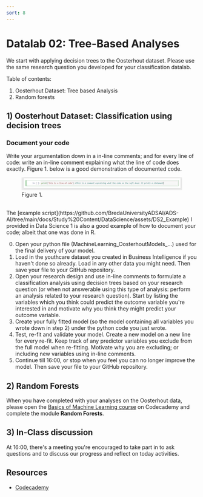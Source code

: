 ```yaml
---
sort: 8
---
```


# Datalab 02: Tree-Based Analyses

We start with applying decision trees to the Oosterhout dataset. Please use the
same research question you developed for your classification datalab.


Table of contents:
1. Oosterhout Dataset: Tree based Analysis
2. Random forests



## 1) Oosterhout Dataset: Classification using decision trees
### Document your code
Write your argumentation down in a in-line comments; and for every line of code: write an in-line comment explaining what the line of code does exactly. Figure 1. below is a good demonstration of documented code.
<figure>
    <img src=".\images\InLineComment.jpg" />
    <figcaption>Figure 1.</figcaption>
</figure>
<br>
The [example script](https://github.com/BredaUniversityADSAI/ADS-AI/tree/main/docs/Study%20Content/DataScience/assets/DS2_Example) I provided in Data Science 1 is also a good example of how to document your code; albeit that one was done in R.

0. Open your python file (MachineLearning_OosterhoutModels_...) used for the final delivery of your model.
1. Load in the youthcare dataset you created in Business Intelligence if you haven't done so already. Load in any other data you might need. Then save your file to your GitHub repository.
2. Open your research design and use in-line comments to  formulate a classification analysis using decision trees based on your research question (or when not answerable using this type of analysis: perform an analysis related to your research question). Start by listing the variables which you think could predict the outcome variable you're interested in and motivate why you think they might predict your outcome variable.
3. Create your fully fitted model (so the model containing all variables you wrote down in step 2) under the python code you just wrote.
4. Test, re-fit and validate your model. Create a new model on a new line for every re-fit. Keep track of any predictor variables you exclude from the full model when re-fitting. Motivate why you are excluding; or including new variables using in-line comments.
5. Continue till 16:00, or stop when you feel you can no longer improve the model. Then save your file to your GitHub repository.

## 2) Random Forests
 When you have completed with your analyses on the Oosterhout data, please open the [Basics of Machine Learning course](https://www.codecademy.com/learn/machine-learning)
 on Codecademy and complete the module **Random Forests**.

## 3) In-Class discussion
At 16:00, there's a meeting you're encouraged to take part in to ask questions and to discuss our progress and reflect on today activities.

## Resources
- [Codecademy](https://www.codecademy.com/learn/machine-learning)
